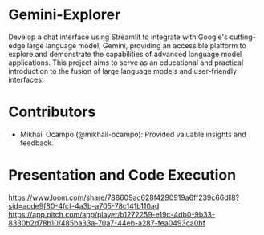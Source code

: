 # Gemini-Explorer
Develop a chat interface using Streamlit to integrate with Google's cutting-edge large language model, Gemini, providing an accessible platform to explore and demonstrate the capabilities of advanced language model applications. This project aims to serve as an educational and practical introduction to the fusion of large language models and user-friendly interfaces.
# Contributors
- Mikhail Ocampo (@mikhail-ocampo): Provided valuable insights and feedback.

# Presentation and Code Execution
https://www.loom.com/share/788609ac628f4290919a6ff239c66d18?sid=acde9f80-4fcf-4a3b-a705-78c141b110ad
https://app.pitch.com/app/player/b1272259-e19c-4db0-9b33-8330b2d78b10/485ba33a-70a7-44eb-a287-fea0493ca0bf
